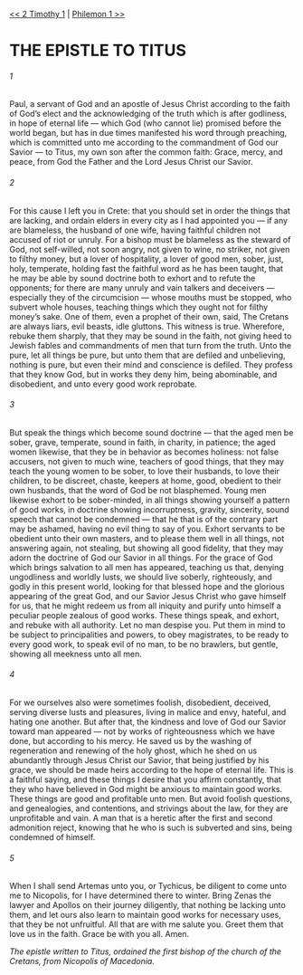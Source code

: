 [<< 2 Timothy 1](../2%20Timothy/2%20Timothy%201.md)  |  [Philemon 1 >>](../Philemon/Philemon%201.md)

# THE EPISTLE TO TITUS
###### 1

Paul, a servant of God and an apostle of Jesus Christ according to the faith of God’s elect and the acknowledging of the truth which is after godliness, in hope of eternal life — which God (who cannot lie) promised before the world began, but has in due times manifested his word through preaching, which is committed unto me according to the commandment of God our Savior — to Titus, my own son after the common faith: Grace, mercy, and peace, from God the Father and the Lord Jesus Christ our Savior.

###### 2
For this cause I left you in Crete: that you should set in order the things that are lacking, and ordain elders in every city as I had appointed you — if any are blameless, the husband of one wife, having faithful children not accused of riot or unruly. For a bishop must be blameless as the steward of God, not self-willed, not soon angry, not given to wine, no striker, not given to filthy money, but a lover of hospitality, a lover of good men, sober, just, holy, temperate, holding fast the faithful word as he has been taught, that he may be able by sound doctrine both to exhort and to refute the opponents; for there are many unruly and vain talkers and deceivers — especially they of the circumcision — whose mouths must be stopped, who subvert whole houses, teaching things which they ought not for filthy money’s sake. One of them, even a prophet of their own, said, The Cretans are always liars, evil beasts, idle gluttons. This witness is true. Wherefore, rebuke them sharply, that they may be sound in the faith, not giving heed to Jewish fables and commandments of men that turn from the truth. Unto the pure, let all things be pure, but unto them that are defiled and unbelieving, nothing is pure, but even their mind and conscience is defiled. They profess that they know God, but in works they deny him, being abominable, and disobedient, and unto every good work reprobate.

###### 3
But speak the things which become sound doctrine — that the aged men be sober, grave, temperate, sound in faith, in charity, in patience; the aged women likewise, that they be in behavior as becomes holiness: not false accusers, not given to much wine, teachers of good things, that they may teach the young women to be sober, to love their husbands, to love their children, to be discreet, chaste, keepers at home, good, obedient to their own husbands, that the word of God be not blasphemed. Young men likewise exhort to be sober-minded, in all things showing yourself a pattern of good works, in doctrine showing incorruptness, gravity, sincerity, sound speech that cannot be condemned — that he that is of the contrary part may be ashamed, having no evil thing to say of you. Exhort servants to be obedient unto their own masters, and to please them well in all things, not answering again, not stealing, but showing all good fidelity, that they may adorn the doctrine of God our Savior in all things. For the grace of God which brings salvation to all men has appeared, teaching us that, denying ungodliness and worldly lusts, we should live soberly, righteously, and godly in this present world, looking for that blessed hope and the glorious appearing of the great God, and our Savior Jesus Christ who gave himself for us, that he might redeem us from all iniquity and purify unto himself a peculiar people zealous of good works. These things speak, and exhort, and rebuke with all authority. Let no man despise you. Put them in mind to be subject to principalities and powers, to obey magistrates, to be ready to every good work, to speak evil of no man, to be no brawlers, but gentle, showing all meekness unto all men.

###### 4
For we ourselves also were sometimes foolish, disobedient, deceived, serving diverse lusts and pleasures, living in malice and envy, hateful, and hating one another. But after that, the kindness and love of God our Savior toward man appeared — not by works of righteousness which we have done, but according to his mercy. He saved us by the washing of regeneration and renewing of the holy ghost, which he shed on us abundantly through Jesus Christ our Savior, that being justified by his grace, we should be made heirs according to the hope of eternal life. This is a faithful saying, and these things I desire that you affirm constantly, that they who have believed in God might be anxious to maintain good works. These things are good and profitable unto men. But avoid foolish questions, and genealogies, and contentions, and strivings about the law, for they are unprofitable and vain. A man that is a heretic after the first and second admonition reject, knowing that he who is such is subverted and sins, being condemned of himself.

###### 5
When I shall send Artemas unto you, or Tychicus, be diligent to come unto me to Nicopolis, for I have determined there to winter. Bring Zenas the lawyer and Apollos on their journey diligently, that nothing be lacking unto them, and let ours also learn to maintain good works for necessary uses, that they be not unfruitful. All that are with me salute you. Greet them that love us in the faith. Grace be with you all. Amen.


*The epistle written to Titus, ordained the first bishop of the church of the Cretans, from Nicopolis of Macedonia.*